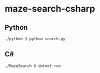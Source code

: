 # maze-search-csharp

## Python
``` ./python $ python search.py ```

## C#
``` ./MazeSearch $ dotnet run ```

